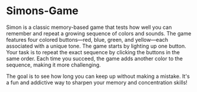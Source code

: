 # Simons-Game
Simon is a classic memory-based game that tests how well you can remember and repeat a growing sequence of colors and sounds. The game features four colored buttons—red, blue, green, and yellow—each associated with a unique tone.
The game starts by lighting up one button. Your task is to repeat the exact sequence by clicking the buttons in the same order. Each time you succeed, the game adds another color to the sequence, making it more challenging.

The goal is to see how long you can keep up without making a mistake. It's a fun and addictive way to sharpen your memory and concentration skills!
